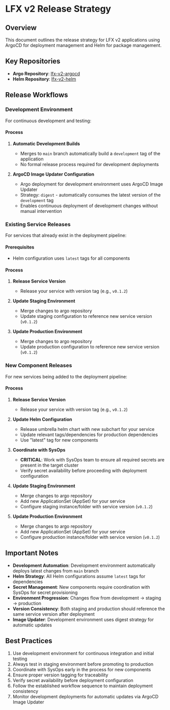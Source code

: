 # LFX v2 Release Strategy

## Overview

This document outlines the release strategy for LFX v2 applications using ArgoCD for deployment management and Helm for package management.

## Key Repositories

- **Argo Repository**: [lfx-v2-argocd](https://github.com/linuxfoundation/lfx-v2-argocd)
- **Helm Repository**: [lfx-v2-helm](https://github.com/linuxfoundation/lfx-v2-helm)

## Release Workflows

### Development Environment

For continuous development and testing:

#### Process
1. **Automatic Development Builds**
   - Merges to `main` branch automatically build a `development` tag of the application
   - No formal release process required for development deployments

2. **ArgoCD Image Updater Configuration**
   - Argo deployment for development environment uses ArgoCD Image Updater
   - Strategy: `digest` - automatically consumes the latest version of the `development` tag
   - Enables continuous deployment of development changes without manual intervention

### Existing Service Releases

For services that already exist in the deployment pipeline:

#### Prerequisites
- Helm configuration uses `latest` tags for all components

#### Process
1. **Release Service Version**
   - Release your service with version tag (e.g., `v0.1.2`)

2. **Update Staging Environment**
   - Merge changes to argo repository
   - Update staging configuration to reference new service version (`v0.1.2`)

3. **Update Production Environment**
   - Merge changes to argo repository
   - Update production configuration to reference new service version (`v0.1.2`)

### New Component Releases

For new services being added to the deployment pipeline:

#### Process
1. **Release Service Version**
   - Release your service with version tag (e.g., `v0.1.2`)

2. **Update Helm Configuration**
   - Release umbrella helm chart with new subchart for your service
   - Update relevant tags/dependencies for production dependencies
   - Use "latest" tag for new components

3. **Coordinate with SysOps**
   - **CRITICAL**: Work with SysOps team to ensure all required secrets are present in the target cluster
   - Verify secret availability before proceeding with deployment configuration

4. **Update Staging Environment**
   - Merge changes to argo repository
   - Add new ApplicationSet (AppSet) for your service
   - Configure staging instance/folder with service version (`v0.1.2`)

5. **Update Production Environment**
   - Merge changes to argo repository
   - Add new ApplicationSet (AppSet) for your service
   - Configure production instance/folder with service version (`v0.1.2`)

## Important Notes

- **Development Automation**: Development environment automatically deploys latest changes from `main` branch
- **Helm Strategy**: All Helm configurations assume `latest` tags for dependencies
- **Secret Management**: New components require coordination with SysOps for secret provisioning
- **Environment Progression**: Changes flow from development → staging → production
- **Version Consistency**: Both staging and production should reference the same service version after deployment
- **Image Updater**: Development environment uses digest strategy for automatic updates

## Best Practices

1. Use development environment for continuous integration and initial testing
2. Always test in staging environment before promoting to production
3. Coordinate with SysOps early in the process for new components
4. Ensure proper version tagging for traceability
5. Verify secret availability before deployment configuration
6. Follow the established workflow sequence to maintain deployment consistency
7. Monitor development deployments for automatic updates via ArgoCD Image Updater